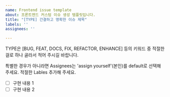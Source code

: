 ```yaml
---
name: Frontend issue template
about: 프론트엔드 커스텀 이슈 생성 템플릿입니다.
title: "[TYPE] 간결하고 명확한 이슈 제목"
labels: ''
assignees: ''

---
```


TYPE은 [BUG, FEAT, DOCS, FIX, REFACTOR, ENHANCE] 등의 키워드 중 적절한 걸로 하나 골라서 적어 주시길 바랍니다.

특별한 경우가 아니라면 Assignees는 'assign yourself'(본인)를 default로 선택해 주세요.
적절한 Lables 추가해 주세요.

- [ ] 구현 내용 1
- [ ] 구현 내용 2
